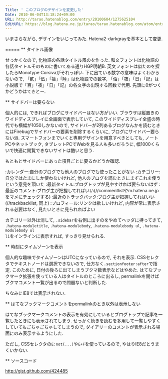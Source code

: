 ```yaml
---
Title: ' このブログのデザインを変更した'
Date: 2010-06-04T13:18:24+09:00
URL: http://tarao.hatenablog.com/entry/20100604/1275625104
EditURL: https://blog.hatena.ne.jp/tarao/tarao.hatenablog.com/atom/entry/6653586347149236265
---
```


いまさらながら, デザインをいじってみた. Hatena2-darkgrayを基本として変更.

=====
** タイトル画像

せっかくなので, 化物語の各話タイトル風のを作った. 和文フォントは化物語の各話タイトルそのものに書いてある通りHGP明朝B. 英文フォントは似たのを探したらMonotype Corsivaがそれっぽい. 下に出ている数字の意味はよくわからないので, 「貳」「伍」「拾」「陸」は化物語での数字, 「佰」「夜」「日」「記」は小説版で「百」「夜」「日」「記」の各文字の出現する回数で代用. 先頭に0がつくかどうかはてきとー.

** サイドバーは要らない

個人的には, できればブログにサイドバーはない方がいい. ブラウザは縦置きのワイドディスプレイに全画面で表示していて, このワイドディスプレイ全盛の時代でも横幅が1050しかないので, サイドバーが2列あるブログなんかを読むときにはFirebugでサイドバーの要素を削除するくらいに, ブログにサイドバー要らない派. スマートフォンまでいくと専用デザインを用意すべきとしても, ノートPCやネットブック, タブレットPCでWebを見る人も多いだろうに, 幅1000くらいで快適に閲覧できないサイトは酷いと思う.

もともとサイドバーにあった項目ごとに要るかどうか確認.

:カレンダー:自分のブログでも他人のブログでも使ったことがない
:カテゴリー:自分ではたまにしか使わないけれど, 他人のブログを読むときにまずこれを使うという意見を頂いた
:最新タイトル:ブログトップが見やすければ要らないはず
:最近のコメント:ブログ主が把握してればいい(/<id>/commentlistやm.hatena.ne.jpをマメにチェックする)
:最近のトラックバック:ブログ主が把握してればいい(/<id>/trackbacklist, 同上)
:プロフィール:リンクは欲しいけれど, 内容が常に表示される必要はなく, 見たいときに見られればよい

カテゴリー以外は消して, <code>.sidebar</code>を右側に出すのをやめてヘッダに持ってきて, <code>.hatena-moduletitle</code>, <code>.hatena-modulebody</code>, <code>.hatena-modulebody ul</code>, <code>.hatena-modulebody ul li</code>をインラインに表示すれば, すっきり見せられる.

** 時刻にタイムゾーンを表示

個人的な趣味でタイムゾーンはUTCになっているので, それを表示. CSSセレクタでテキストノードは選択できないので, 仕方なく<code>.sectionfooter:after</code>で指定. このために, 日付の後ろに出てしまうブクマ数表示などはやめた. はてなブックマーク拡張を使っている人はタイトルのところに出るし, permalinkを開けばブクマコメント一覧が出るので問題ないと判断した.

ちなみにIE8では表示されない.

** はてなブックマークコメントをpermalinkのとき以外は表示しない

はてなブックマークコメントの表示を有効にしているとブログトップで記事を一覧したときにも表示されてしまう. せっかく続きを読むを多用して一覧しやすくしていてもごちゃごちゃしてしまうので, ダイアリーのコメントが表示される場面にのみ表示するようにした.

ただし, CSSセレクタの<code>E:not(...)</code>や<code>E+F</code>を使っているので, やはりIE8だとうまくいかない.

** ソースコード

http://gist.github.com/424485
